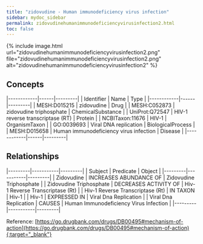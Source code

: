 ```yaml
---
title: "zidovudine - Human immunodeficiency virus infection"
sidebar: mydoc_sidebar
permalink: zidovudinehumanimmunodeficiencyvirusinfection2.html
toc: false 
---
```


{% include image.html url="zidovudinehumanimmunodeficiencyvirusinfection2.png" file="zidovudinehumanimmunodeficiencyvirusinfection2.png" alt="zidovudinehumanimmunodeficiencyvirusinfection2" %}

## Concepts

|------------|------|---------|
| Identifier | Name | Type    |
|------------|------|---------|
| MESH:D015215 | zidovudine | Drug |
| MESH:C052873 | zidovudine triphosphate | ChemicalSubstance |
| UniProt:Q72547 | HIV-1 reverse transcriptase (RT) | Protein |
| NCBITaxon:11676 | HIV-1 | OrganismTaxon |
| GO:0039693 | Viral DNA replication | BiologicalProcess |
| MESH:D015658 | Human immunodeficiency virus infection | Disease |
|------------|------|---------|

## Relationships

|---------|-----------|---------|
| Subject | Predicate | Object  |
|---------|-----------|---------|
| Zidovudine | INCREASES ABUNDANCE OF | Zidovudine Triphosphate |
| Zidovudine Triphosphate | DECREASES ACTIVITY OF | Hiv-1 Reverse Transcriptase (Rt) |
| Hiv-1 Reverse Transcriptase (Rt) | IN TAXON | Hiv-1 |
| Hiv-1 | EXPRESSED IN | Viral Dna Replication |
| Viral Dna Replication | CAUSES | Human Immunodeficiency Virus Infection |
|---------|-----------|---------|

Reference: [https://go.drugbank.com/drugs/DB00495#mechanism-of-action](https://go.drugbank.com/drugs/DB00495#mechanism-of-action){:target="_blank"}